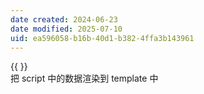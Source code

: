 ```yaml
---
date created: 2024-06-23
date modified: 2025-07-10
uid: ea596058-b16b-40d1-b382-4ffa3b143961
---
```


{{ }}  
把 script 中的数据渲染到 template 中

<!-- more -->
